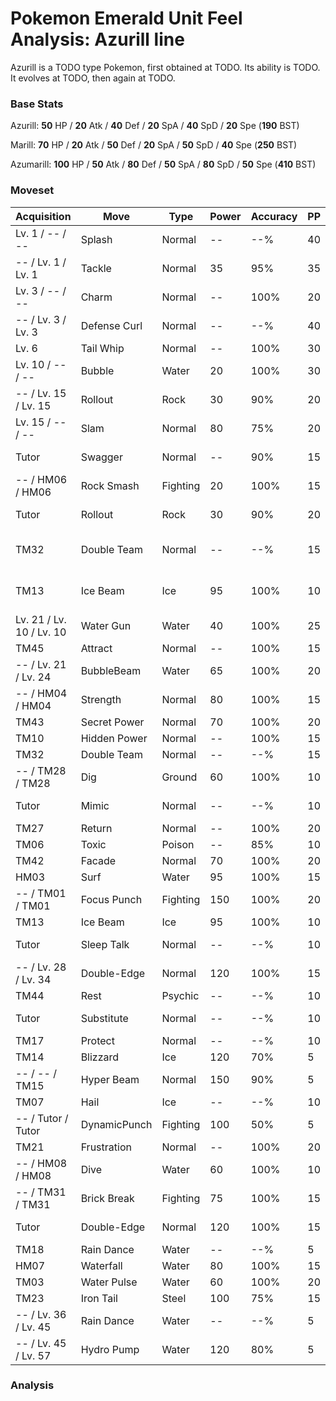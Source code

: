 # Pokemon Emerald Unit Feel Analysis: Azurill line

Azurill is a TODO type Pokemon, first obtained at TODO. Its ability is TODO. It evolves at TODO, then again at TODO.

### Base Stats

Azurill: **50** HP / **20** Atk / **40** Def / **20** SpA / **40** SpD / **20** Spe (**190** BST)

Marill: **70** HP / **20** Atk / **50** Def / **20** SpA / **50** SpD / **40** Spe (**250** BST)

Azumarill: **100** HP / **50** Atk / **80** Def / **50** SpA / **80** SpD / **50** Spe (**410** BST)

### Moveset

|Acquisition             |Move        |Type    |Power|Accuracy|PP |Notes                    |
|---                     |---         |---     |---  |---     |---|---                      |
|Lv. 1 / -- / --         |Splash      |Normal  |--   |--%     |40 |                         |
|-- / Lv. 1 / Lv. 1      |Tackle      |Normal  |35   |95%     |35 |                         |
|Lv. 3 / -- / --         |Charm       |Normal  |--   |100%    |20 |                         |
|-- / Lv. 3 / Lv. 3      |Defense Curl|Normal  |--   |--%     |40 |                         |
|Lv. 6                   |Tail Whip   |Normal  |--   |100%    |30 |                         |
|Lv. 10 / -- / --        |Bubble      |Water   |20   |100%    |30 |                         |
|-- / Lv. 15 / Lv. 15    |Rollout     |Rock    |30   |90%     |20 |                         |
|Lv. 15 / -- / --        |Slam        |Normal  |80   |75%     |20 |                         |
|Tutor                   |Swagger     |Normal  |--   |90%     |15 |Emerald only             |
|-- / HM06 / HM06        |Rock Smash  |Fighting|20   |100%    |15 |                         |
|Tutor                   |Rollout     |Rock    |30   |90%     |20 |Emerald only             |
|TM32                    |Double Team |Normal  |--   |--%     |15 |Buy at Game Corner       |
|TM13                    |Ice Beam    |Ice     |95   |100%    |10 |Buy at Game Corner       |
|Lv. 21 / Lv. 10 / Lv. 10|Water Gun   |Water   |40   |100%    |25 |                         |
|TM45                    |Attract     |Normal  |--   |100%    |15 |                         |
|-- / Lv. 21 / Lv. 24    |BubbleBeam  |Water   |65   |100%    |20 |                         |
|-- / HM04 / HM04        |Strength    |Normal  |80   |100%    |15 |                         |
|TM43                    |Secret Power|Normal  |70   |100%    |20 |                         |
|TM10                    |Hidden Power|Normal  |--   |100%    |15 |                         |
|TM32                    |Double Team |Normal  |--   |--%     |15 |                         |
|-- / TM28 / TM28        |Dig         |Ground  |60   |100%    |10 |                         |
|Tutor                   |Mimic       |Normal  |--   |--%     |10 |Emerald only             |
|TM27                    |Return      |Normal  |--   |100%    |20 |                         |
|TM06                    |Toxic       |Poison  |--   |85%     |10 |                         |
|TM42                    |Facade      |Normal  |70   |100%    |20 |                         |
|HM03                    |Surf        |Water   |95   |100%    |15 |                         |
|-- / TM01 / TM01        |Focus Punch |Fighting|150  |100%    |20 |                         |
|TM13                    |Ice Beam    |Ice     |95   |100%    |10 |                         |
|Tutor                   |Sleep Talk  |Normal  |--   |--%     |10 |Emerald only             |
|-- / Lv. 28 / Lv. 34    |Double-Edge |Normal  |120  |100%    |15 |                         |
|TM44                    |Rest        |Psychic |--   |--%     |10 |                         |
|Tutor                   |Substitute  |Normal  |--   |--%     |10 |Emerald only             |
|TM17                    |Protect     |Normal  |--   |--%     |10 |                         |
|TM14                    |Blizzard    |Ice     |120  |70%     |5  |                         |
|-- / -- / TM15          |Hyper Beam  |Normal  |150  |90%     |5  |                         |
|TM07                    |Hail        |Ice     |--   |--%     |10 |                         |
|-- / Tutor / Tutor      |DynamicPunch|Fighting|100  |50%     |5  |Emerald only             |
|TM21                    |Frustration |Normal  |--   |100%    |20 |                         |
|-- / HM08 / HM08        |Dive        |Water   |60   |100%    |10 |                         |
|-- / TM31 / TM31        |Brick Break |Fighting|75   |100%    |15 |                         |
|Tutor                   |Double-Edge |Normal  |120  |100%    |15 |Emerald only             |
|TM18                    |Rain Dance  |Water   |--   |--%     |5  |                         |
|HM07                    |Waterfall   |Water   |80   |100%    |15 |                         |
|TM03                    |Water Pulse |Water   |60   |100%    |20 |                         |
|TM23                    |Iron Tail   |Steel   |100  |75%     |15 |                         |
|-- / Lv. 36 / Lv. 45    |Rain Dance  |Water   |--   |--%     |5  |                         |
|-- / Lv. 45 / Lv. 57    |Hydro Pump  |Water   |120  |80%     |5  |                         |

### Analysis